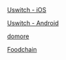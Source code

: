 [Uswitch - iOS](https://itunes.apple.com/app/id935325621)

[Uswitch - Android](https://play.google.com/store/apps/details?id=com.uswitchmobileapp)

[domore](https://domorer.network)

[Foodchain](https://www.joinfoodchain.com)
